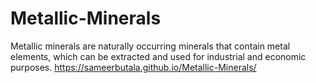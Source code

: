 # Metallic-Minerals
Metallic minerals are naturally occurring minerals that contain metal elements, which can be extracted and used for industrial and economic purposes.
https://sameerbutala.github.io/Metallic-Minerals/
